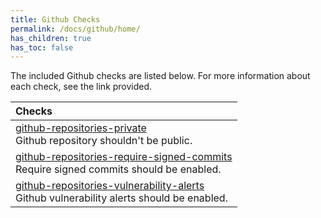 ```yaml
---
title: Github Checks
permalink: /docs/github/home/
has_children: true
has_toc: false
---
```


The included Github checks are listed below. For more information about each check, see the link provided.

| Checks |
|:------------|
|[github-repositories-private](/docs/github/repositories/private)<br>Github repository shouldn't be public.|
|[github-repositories-require-signed-commits](/docs/github/repositories/require-signed-commits)<br>Require signed commits should be enabled.|
|[github-repositories-vulnerability-alerts](/docs/github/repositories/vulnerability-alerts)<br>Github vulnerability alerts should be enabled.|

